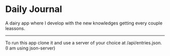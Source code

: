 # Daily Journal

A dairy app where I develop with the new knowledges getting every couple leassons.

-------

To run this app clone it and use a server of your choice at /api/entries.json. (I am using json-server)
